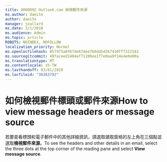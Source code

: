 ```yaml
---
title: 8000092 Outlook.com 檢視郵件來源
ms.author: daeite
author: daeite
manager: joallard
ms.date: 3/1/2018
ms.audience: Admin
ms.topic: article
ROBOTS: NOINDEX, NOFOLLOW
localization_priority: Normal
ms.openlocfilehash: 857975a8f674e67dee7b9dd5d267410ff7322181
ms.sourcegitcommit: 497aceed1484af71200ea1f7e0aa0f14e4e0e00a
ms.translationtype: MT
ms.contentlocale: zh-TW
ms.lasthandoff: 03/01/2019
ms.locfileid: "30363792"
---
```

# <a name="how-to-view-message-headers-or-message-source"></a><span data-ttu-id="47868-102">如何檢視郵件標頭或郵件來源</span><span class="sxs-lookup"><span data-stu-id="47868-102">How to view message headers or message source</span></span>

<span data-ttu-id="47868-103">若要查看標頭和電子郵件中的其他詳細資訊，請選取讀取窗格的左上角在三個點並選取**檢視郵件來源**。</span><span class="sxs-lookup"><span data-stu-id="47868-103">To see the headers and other details in an email, select the three dots at the top corner of the reading pane and select **View message source**.</span></span>